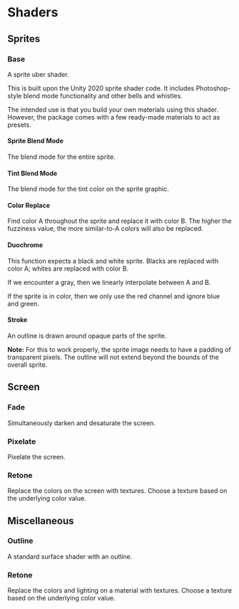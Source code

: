 # Shaders

## Sprites

### Base

A sprite uber shader.

This is built upon the Unity 2020 sprite shader code. It includes Photoshop-style blend mode functionality and other bells and whistles.

The intended use is that you build your own materials using this shader. However, the package comes with a few ready-made materials to act as presets.

#### Sprite Blend Mode

The blend mode for the entire sprite.

#### Tint Blend Mode

The blend mode for the tint color on the sprite graphic.

#### Color Replace

Find color A throughout the sprite and replace it with color B. The higher the fuzziness value, the more similar-to-A colors will also be replaced.

#### Duochrome

This function expects a black and white sprite. Blacks are replaced with color A; whites are replaced with color B.

If we encounter a gray, then we linearly interpolate between A and B.

If the sprite is in color, then we only use the red channel and ignore blue and green.

#### Stroke

An outline is drawn around opaque parts of the sprite.

**Note:** For this to work properly, the sprite image needs to have a padding of transparent pixels. The outline will not extend beyond the bounds of the overall sprite.

## Screen

### Fade

Simultaneously darken and desaturate the screen.

### Pixelate

Pixelate the screen.

### Retone

Replace the colors on the screen with textures. Choose a texture based on the underlying color value.

## Miscellaneous

### Outline

A standard surface shader with an outline.

### Retone

Replace the colors and lighting on a material with textures. Choose a texture based on the underlying color value.

